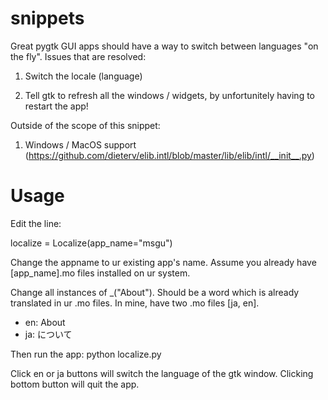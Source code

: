 snippets
========

Great pygtk GUI apps should have a way to switch between languages "on the fly".
Issues that are resolved:

1. Switch the locale (language)

2. Tell gtk to refresh all the windows / widgets, by unfortunitely having to restart the app!

Outside of the scope of this snippet:

1. Windows / MacOS support (https://github.com/dieterv/elib.intl/blob/master/lib/elib/intl/__init__.py)

Usage
========

Edit the line:

localize = Localize(app_name="msgu")

Change the appname to ur existing app's name. Assume you already have [app_name].mo files installed on ur system.

Change all instances of _("About"). Should be a word which is already translated in ur .mo files.
In mine, have two .mo files [ja, en].
- en: About
- ja: について

Then run the app:
python localize.py

Click en or ja buttons will switch the language of the gtk window. Clicking bottom button will quit the app.
